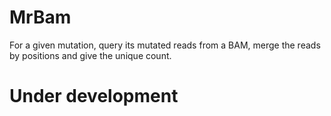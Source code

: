 # MrBam
For a given mutation, query its mutated reads from a BAM, merge the reads by positions and give the unique count.

# Under development
